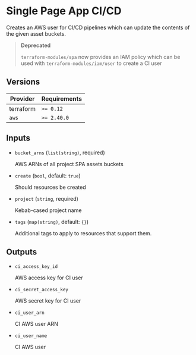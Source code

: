 # Single Page App CI/CD

Creates an AWS user for CI/CD pipelines which can update the contents of the given asset buckets.

> **Deprecated**
>
> `terraform-modules/spa` now provides an IAM policy which can be used with `terraform-modules/iam/user` to create a CI user

<!-- BEGIN_TF_DOCS -->

## Versions

| Provider  | Requirements |
| --------- | ------------ |
| terraform | `>= 0.12`    |
| `aws`     | `>= 2.40.0`  |

## Inputs

- `bucket_arns` (`list(string)`, required)

  AWS ARNs of all project SPA assets buckets

- `create` (`bool`, default: `true`)

  Should resources be created

- `project` (`string`, required)

  Kebab-cased project name

- `tags` (`map(string)`, default: `{}`)

  Additional tags to apply to resources that support them.

## Outputs

- `ci_access_key_id`

  AWS access key for CI user

- `ci_secret_access_key`

  AWS secret key for CI user

- `ci_user_arn`

  CI AWS user ARN

- `ci_user_name`

  CI AWS user
